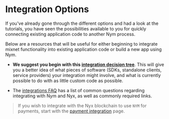 # Integration Options
If you've already gone through the different options and had a look at the tutorials, you have seen the possibilities available to you for quickly connecting existing application code to another Nym process. 

Below are a resources that will be useful for either beginning to integrate mixnet functionality into existing application code or build a new app using Nym.  

- **We suggest you begin with this [integration decision tree](https://sdk.nymtech.net/integrations)**. This will give you a better idea of what pieces of software (SDKs, standalone clients, service providers) your integration might involve, and what is currently possible to do with as little custom code as possible. 

- The [integrations FAQ](../faq/integrations-faq.md) has a list of common questions regarding integrating with Nym and Nyx, as well as commonly required links. 

> If you wish to integrate with the Nyx blockchain to use `NYM` for payments, start with the [payment integration](./payment-integration.md) page.


